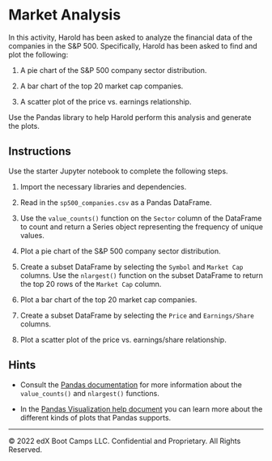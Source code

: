 # Market Analysis

In this activity, Harold has been asked to analyze the financial data of the companies in the S&P 500. Specifically, Harold has been asked to find and plot the following:

1. A pie chart of the S&P 500 company sector distribution.

2. A bar chart of the top 20 market cap companies.

3. A scatter plot of the price vs. earnings relationship.

Use the Pandas library to help Harold perform this analysis and generate the plots.

## Instructions

Use the starter Jupyter notebook to complete the following steps.

1. Import the necessary libraries and dependencies.

2. Read in the `sp500_companies.csv` as a Pandas DataFrame.

3. Use the `value_counts()` function on the `Sector` column of the DataFrame to count and return a Series object representing the frequency of unique values.

4. Plot a pie chart of the S&P 500 company sector distribution.

5. Create a subset DataFrame by selecting the `Symbol` and `Market Cap` columns. Use the `nlargest()` function on the subset DataFrame to return the top 20 rows of the `Market Cap` column.

6. Plot a bar chart of the top 20 market cap companies.

7. Create a subset DataFrame by selecting the `Price` and `Earnings/Share` columns.

8. Plot a scatter plot of the price vs. earnings/share relationship.

## Hints

* Consult the [Pandas documentation](https://pandas.pydata.org/pandas-docs/version/0.17.0/index.html) for more information about the `value_counts()` and `nlargest()` functions.

* In the [Pandas Visualization help document](https://pandas.pydata.org/pandas-docs/stable/user_guide/visualization.html) you can learn more about the different kinds of plots that Pandas supports.

---

© 2022 edX Boot Camps LLC. Confidential and Proprietary. All Rights Reserved.
